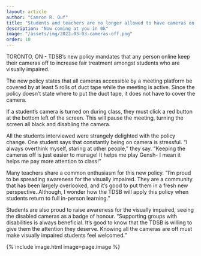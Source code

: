 ```yaml
---
layout: article
author: "Camron R. Ouf"
title: "Students and teachers are no longer allowed to have cameras on as concerns about equitable treatment of the visually impaired arise"
description: "Now coming at you in 0k"
image: "/assets/img/2022-03-03-cameras-off.png"
order: 10
---
```


TORONTO, ON - TDSB’s new policy mandates that any person online keep their cameras off to increase fair treatment amongst students who are visually impaired.

The new policy states that all cameras accessible by a meeting platform be covered by at least 5 rolls of duct tape while the meeting is active. Since the policy doesn’t state where to put the duct tape, it does not have to cover the camera.

If a student’s camera is turned on during class, they must click a red button at the bottom left of the screen. This will pause the meeting, turning the screen all black and disabling the camera.

All the students interviewed were strangely delighted with the policy change. One student says that constantly being on camera is stressful. “I always overthink myself, staring at other people,” they say. “Keeping the cameras off is just easier to manage! It helps me play Gensh- I mean it helps me pay more attention to class!”

Many teachers share a common enthusiasm for this new policy. “I’m proud to be spreading awareness for the visually impaired. They are a community that has been largely overlooked, and it’s good to put them in a fresh new perspective. Although, I wonder how the TDSB will apply this policy when students return to full in-person learning.”

Students are also proud to raise awareness for the visually impaired, seeing the disabled cameras as a badge of honour. “Supporting groups with disabilities is always beneficial. It’s good to know that the TDSB is willing to give them the attention they deserve. Knowing all the cameras are off must make visually impaired students feel welcomed.”

{% include image.html image=page.image %}
